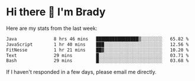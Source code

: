 # Hi there 👋 I'm Brady

Here are my stats from the last week:
<!--START_SECTION:waka-->

```txt
Java              8 hrs 46 mins   ████████████████▒░░░░░░░░   65.82 %
JavaScript        1 hr 40 mins    ███░░░░░░░░░░░░░░░░░░░░░░   12.56 %
FitNesse          1 hr 21 mins    ██▓░░░░░░░░░░░░░░░░░░░░░░   10.20 %
Text              29 mins         █░░░░░░░░░░░░░░░░░░░░░░░░   03.71 %
Bash              29 mins         █░░░░░░░░░░░░░░░░░░░░░░░░   03.68 %
```

<!--END_SECTION:waka-->

If I haven't responded in a few days, please email me directly. 
